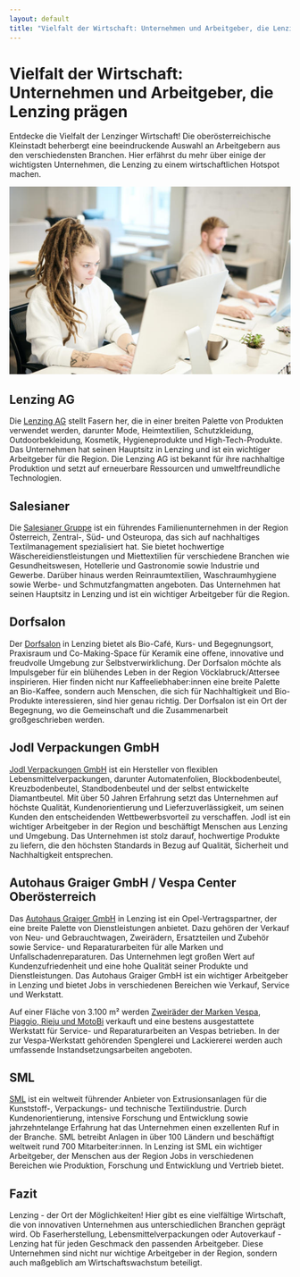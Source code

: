 ```yaml
---
layout: default
title: "Vielfalt der Wirtschaft: Unternehmen und Arbeitgeber, die Lenzing prägen"
---
```


# Vielfalt der Wirtschaft: Unternehmen und Arbeitgeber, die Lenzing prägen

Entdecke die Vielfalt der Lenzinger Wirtschaft! Die oberösterreichische Kleinstadt beherbergt eine beeindruckende Auswahl an Arbeitgebern aus den verschiedensten Branchen. Hier erfährst du mehr über einige der wichtigsten Unternehmen, die Lenzing zu einem wirtschaftlichen Hotspot machen.
<!--more-->
![Hübsche Frau am Arbeitsplatz im Büro](/assets/images/frau-arbeitsplatz-buero.jpg "Hübsche Frau am Arbeitsplatz im Büro")

## Lenzing AG

Die [Lenzing AG](https://www.lenzing.com/de/) stellt Fasern her, die in einer breiten Palette von
Produkten verwendet werden, darunter Mode, Heimtextilien,
Schutzkleidung, Outdoorbekleidung, Kosmetik, Hygieneprodukte und
High-Tech-Produkte. Das Unternehmen hat seinen Hauptsitz in Lenzing und
ist ein wichtiger Arbeitgeber für die Region. Die Lenzing AG ist bekannt
für ihre nachhaltige Produktion und setzt auf erneuerbare Ressourcen und
umweltfreundliche Technologien.

## Salesianer

Die [Salesianer Gruppe](https://karriere.salesianer.at/Jobs) ist ein führendes Familienunternehmen in der
Region Österreich, Zentral-, Süd- und Osteuropa, das sich auf
nachhaltiges Textilmanagement spezialisiert hat. Sie bietet hochwertige
Wäschereidienstleistungen und Miettextilien für verschiedene Branchen
wie Gesundheitswesen, Hotellerie und Gastronomie sowie Industrie und
Gewerbe. Darüber hinaus werden Reinraumtextilien, Waschraumhygiene sowie
Werbe- und Schmutzfangmatten angeboten. Das Unternehmen hat seinen
Hauptsitz in Lenzing und ist ein wichtiger Arbeitgeber für die Region.

## Dorfsalon

Der [Dorfsalon](https://www.dorfsalon.at/) in Lenzing bietet als Bio-Café, Kurs- und Begegnungsort,
Praxisraum und Co-Making-Space für Keramik eine offene, innovative und
freudvolle Umgebung zur Selbstverwirklichung. Der Dorfsalon möchte als
Impulsgeber für ein blühendes Leben in der Region Vöcklabruck/Attersee
inspirieren. Hier finden nicht nur Kaffeeliebhaber:innen eine breite
Palette an Bio-Kaffee, sondern auch Menschen, die sich für
Nachhaltigkeit und Bio-Produkte interessieren, sind hier genau richtig.
Der Dorfsalon ist ein Ort der Begegnung, wo die Gemeinschaft und die
Zusammenarbeit großgeschrieben werden.

## Jodl Verpackungen GmbH

[Jodl Verpackungen GmbH](https://www.jodl.at/de/karriere) ist ein Hersteller von flexiblen Lebensmittelverpackungen, darunter
Automatenfolien, Blockbodenbeutel, Kreuzbodenbeutel, Standbodenbeutel
und der selbst entwickelte Diamantbeutel. Mit über 50 Jahren Erfahrung
setzt das Unternehmen auf höchste Qualität, Kundenorientierung und
Lieferzuverlässigkeit, um seinen Kunden den entscheidenden
Wettbewerbsvorteil zu verschaffen. Jodl ist ein wichtiger Arbeitgeber in
der Region und beschäftigt Menschen aus Lenzing und Umgebung. Das
Unternehmen ist stolz darauf, hochwertige Produkte zu liefern, die den
höchsten Standards in Bezug auf Qualität, Sicherheit und Nachhaltigkeit
entsprechen.

## Autohaus Graiger GmbH / Vespa Center Oberösterreich

Das [Autohaus Graiger GmbH](https://www.opel-graiger.at/) in Lenzing ist ein Opel-Vertragspartner, der
eine breite Palette von Dienstleistungen anbietet. Dazu gehören der
Verkauf von Neu- und Gebrauchtwagen, Zweirädern, Ersatzteilen und
Zubehör sowie Service- und Reparaturarbeiten für alle Marken und
Unfallschadenreparaturen. Das Unternehmen legt großen Wert auf
Kundenzufriedenheit und eine hohe Qualität seiner Produkte und
Dienstleistungen. Das Autohaus Graiger GmbH ist ein wichtiger
Arbeitgeber in Lenzing und bietet Jobs in verschiedenen Bereichen wie
Verkauf, Service und Werkstatt. 

Auf einer Fläche von 3.100 m² werden [Zweiräder der Marken Vespa, Piaggio, Rieju und MotoBi](https://www.vespa-graiger.at/ "Moped und Vespa kaufen in Oberösterreich") verkauft und eine bestens ausgestattete Werkstatt für Service- und Reparaturarbeiten an Vespas betrieben. In der zur Vespa-Werkstatt gehörenden Spenglerei und Lackiererei werden auch umfassende Instandsetzungsarbeiten angeboten.

## SML

[SML](https://www.sml.at/de) ist ein weltweit führender Anbieter von Extrusionsanlagen für die
Kunststoff-, Verpackungs- und technische Textilindustrie. Durch
Kundenorientierung, intensive Forschung und Entwicklung sowie
jahrzehntelange Erfahrung hat das Unternehmen einen exzellenten Ruf in
der Branche. SML betreibt Anlagen in über 100 Ländern und beschäftigt
weltweit rund 700 Mitarbeiter:innen. In Lenzing ist SML ein wichtiger
Arbeitgeber, der Menschen aus der Region Jobs in verschiedenen Bereichen
wie Produktion, Forschung und Entwicklung und Vertrieb bietet.

## Fazit

Lenzing - der Ort der Möglichkeiten! Hier gibt es eine vielfältige Wirtschaft, die von innovativen Unternehmen aus unterschiedlichen Branchen geprägt wird. Ob Faserherstellung, Lebensmittelverpackungen oder Autoverkauf - Lenzing hat für jeden Geschmack den passenden Arbeitgeber. Diese Unternehmen sind nicht nur wichtige Arbeitgeber in der Region, sondern auch maßgeblich am Wirtschaftswachstum beteiligt.
